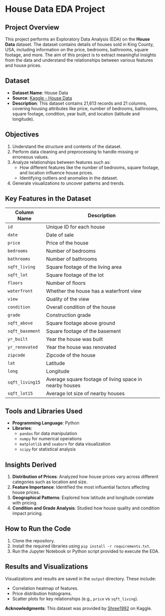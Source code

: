 # House Data EDA Project

## Project Overview

This project performs an Exploratory Data Analysis (EDA) on the **House Data** dataset. The dataset contains details of houses sold in King County, USA, including information on the price, bedrooms, bathrooms, square footage, and more. The aim of this project is to extract meaningful insights from the data and understand the relationships between various features and house prices.

## Dataset

- **Dataset Name**: House Data
- **Source**: [Kaggle - House Data](https://www.kaggle.com/datasets/shree1992/housedata/data)
- **Description**: This dataset contains 21,613 records and 21 columns, covering housing attributes like price, number of bedrooms, bathrooms, square footage, condition, year built, and location (latitude and longitude).

## Objectives

1. Understand the structure and contents of the dataset.
2. Perform data cleaning and preprocessing to handle missing or erroneous values.
3. Analyze relationships between features such as:
   - How different features like the number of bedrooms, square footage, and location influence house prices.
   - Identifying outliers and anomalies in the dataset.
4. Generate visualizations to uncover patterns and trends.

## Key Features in the Dataset

| Column Name     | Description                                       |
|------------------|---------------------------------------------------|
| `id`            | Unique ID for each house                         |
| `date`          | Date of sale                                     |
| `price`         | Price of the house                               |
| `bedrooms`      | Number of bedrooms                               |
| `bathrooms`     | Number of bathrooms                              |
| `sqft_living`   | Square footage of the living area                |
| `sqft_lot`      | Square footage of the lot                        |
| `floors`        | Number of floors                                 |
| `waterfront`    | Whether the house has a waterfront view          |
| `view`          | Quality of the view                              |
| `condition`     | Overall condition of the house                   |
| `grade`         | Construction grade                               |
| `sqft_above`    | Square footage above ground                      |
| `sqft_basement` | Square footage of the basement                   |
| `yr_built`      | Year the house was built                         |
| `yr_renovated`  | Year the house was renovated                     |
| `zipcode`       | Zipcode of the house                             |
| `lat`           | Latitude                                         |
| `long`          | Longitude                                        |
| `sqft_living15` | Average square footage of living space in nearby houses |
| `sqft_lot15`    | Average lot size of nearby houses                |

## Tools and Libraries Used

- **Programming Language**: Python
- **Libraries**: 
  - `pandas` for data manipulation
  - `numpy` for numerical operations
  - `matplotlib` and `seaborn` for data visualization
  - `scipy` for statistical analysis

## Insights Derived

1. **Distribution of Prices**: Analyzed how house prices vary across different categories such as location and size.
2. **Feature Importance**: Identified the most influential factors affecting house prices.
3. **Geographical Patterns**: Explored how latitude and longitude correlate with pricing.
4. **Condition and Grade Analysis**: Studied how house quality and condition impact pricing.

## How to Run the Code

1. Clone the repository.
2. Install the required libraries using `pip install -r requirements.txt`.
3. Run the Jupyter Notebook or Python script provided to execute the EDA.

## Results and Visualizations

Visualizations and results are saved in the `output` directory. These include:
- Correlation heatmap of features.
- Price distribution histograms.
- Scatter plots for key relationships (e.g., `price` vs `sqft_living`).


**Acknowledgments**: 
This dataset was provided by [Shree1992](https://www.kaggle.com/shree1992) on Kaggle.
